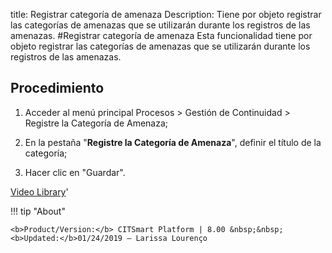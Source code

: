 title: Registrar categoría de amenaza
Description: Tiene por objeto registrar las categorías de amenazas que se utilizarán durante los registros de las amenazas.
#Registrar categoría de amenaza
Esta funcionalidad tiene por objeto registrar las categorías de amenazas que se utilizarán durante los registros de las amenazas.

Procedimiento
-------------

1.  Acceder al menú principal Procesos \> Gestión de Continuidad \> Registre la
    Categoría de Amenaza;

2.  En la pestaña "**Registre la Categoría de Amenaza**", definir el título de
    la categoría;

3.  Hacer clic en "Guardar".

<i class='fa fa-youtube-play  fa-2x' style='color:#97ce17;vertical-align: middle;'> </i> [Video Library](https://www.youtube.com/playlist?list=PLB5qK2uzf2RMHcgQuDIzcuLqoHXYfihz1)'

!!! tip "About"

    <b>Product/Version:</b> CITSmart Platform | 8.00 &nbsp;&nbsp;
    <b>Updated:</b>01/24/2019 – Larissa Lourenço
